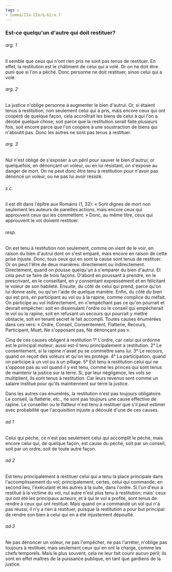 ```yaml
---
tags : 
- Summa/IIa-IIæ/q.62/a.7
---
```


### Est-ce quelqu'un d'autre qui doit restituer?

###### arg. 1
Il semble que ceux qui n'ont rien pris ne sont pas tenus de restituer. En effet, la restitution est le châtiment de celui qui a volé. Or on ne doit être puni que si l'on a péché. Donc personne ne doit restituer, sinon celui qui a volé. 

###### arg. 2
La justice n'oblige personne à augmenter le bien d'autrui. Or, si étaient tenus à restitution, non seulement celui qui a pris, mais encore ceux qui ont coopéré de quelque façon, cela accroîtrait les biens de celui à qui l'on a dérobé quelque chose; soit parce que la restitution serait faite plusieurs fois, soit encore parce que l'on coopère à une soustraction de biens qui n'aboutit pas. Donc les autres ne sont pas tenus à restituer. 

###### arg. 3
Nul n'est obligé de s'exposer à un péril pour sauver le bien d'autrui; or quelquefois, en dénonçant un voleur, ou en lui résistant, on s'expose au danger de mort. On ne peut donc être tenu à restitution pour n'avoir pas dénoncé un voleur, ou ne pas lui avoir résisté. 

###### s.c.
il est dit dans l'épître aux Romains (1, 32): « Sont dignes de mort non seulement les auteurs de pareilles actions, mais encore ceux qui approuvent ceux qui les commettent. » Donc, au même titre, ceux qui approuvent le vol doivent restituer. 

###### resp.
On est tenu à restitution non seulement, comme on vient de le voir, en raison du bien d'autrui dont on s'est emparé, mais encore en raison de cette prise injuste. Donc, tous ceux qui en sont la cause sont tenus de restituer. Or on peut l'être de deux manières: directement ou indirectement. Directement, quand on pousse quelqu'un à s'emparer du bien d'autrui. Et cela peut se faire de trois façons. D'abord en poussant à prendre, en le prescrivant, en le conseillant, en y consentant expressément et en félicitant le voleur de son habileté. Ensuite, du côté de celui qui prend, parce qu'on lui donne asile, ou qu'on l'aide de quelque manière. Enfin, du côté du bien qui est pris, en participant au vol ou à la rapine, comme complice du méfait. On participe au vol indirectement, en n'empêchant pas ce qu'on pourrait et devrait empêcher: soit en dissimulant l'ordre ou le conseil qui empêcherait le vol ou la rapine, soit en refusant un secours qui pourrait y mettre obstacle, soit en tenant secret le fait accompli. Toutes causes énumérées dans ces vers: « Ordre, Conseil, Consentement, Flatterie, Recours, Participant, Muet, Ne s'opposant pas, Ne dénonçant pas ». 

Cinq de ces causes obligent à restitution 1° L'ordre, car celui qui ordonne est le principal moteur; aussi est-il tenu principalement à restitution. 2° Le consentement, si la rapine n'avait pu se commettre sans lui. 3° Le recours, quand on reçoit des voleurs et qu'on les protège. 4° La participation, quand on participe à un vol ou à un pillage. 5° Est tenu à restitution celui qui ne s'oppose pas au vol quand il y est tenu, comme les princes qui sont tenus de maintenir la justice sur la terre. Si, par leur négligence, les vols se multiplient, ils sont tenus à restitution. Car leurs revenus sont comme un salaire institué pour qu'ils maintiennent sur terre la justice. 

Dans les autres cas énumérés, la restitution n'est pas toujours obligatoire. Le conseil, la flatterie, etc., ne sont pas toujours une cause effective de rapine. Le conseiller ou le flatteur n'est tenu à restituer que s'il peut estimer avec probabilité que l'acquisition injuste a découlé d'une de ces causes. 

###### ad 1
Celui qui pèche, ce n'est pas seulement celui qui accomplit le péché, mais encore celui qui, de quelque façon, est cause du péché, soit par un conseil, soit par un ordre, soit de toute autre façon. 

###### ad 2
Est tenu principalement à restituer celui qui a tenu la place principale dans l'accomplissement du vol; principalement, certes, celui qui commande; en second lieu, l'exécutant et les autres à la suite, dans l'ordre. Si l'un d'eux a restitué à la victime du vol, nul autre n'est plus tenu à restitution; mais' ceux qui ont été les principaux acteurs, et à qui le vol a profité, sont tenus de rendre à ceux qui ont restitué. Mais quand on a commandé un vol qui n'a pas réussi, il n'y a rien à restituer, puisque la restitution a pour but principal de rendre son bien à celui qui en a été injustement dépouillé. 

###### ad 3
Ne pas dénoncer un voleur, ne pas l'empêcher, ne pas l'arrêter, n'oblige pas toujours à restituer, mais seulement ceux qui en ont la charge, comme les chefs temporels. Mais le plus souvent, cela ne leur fait courir aucun péril; ils sont en effet maîtres de la puissance publique, en tant que gardiens de la justice. 


